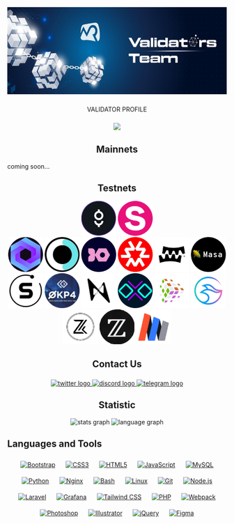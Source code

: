 <div align="center">
  <img height="200" width="100%" src="https://raw.githubusercontent.com/ksalab/ksalab/main/img/1500x500.jpeg"  />
</div>

###

<p align="center">VALIDATOR PROFILE</p>

###

<div align="center">
  <img src="https://visitor-badge.laobi.icu/badge?page_id=ksalab.ksalab&right_color=darkviolet"  />
</div>

###

<h2 align="center">Mainnets</h2>

coming soon...

###

<h2 align="center">Testnets</h2>

<div align="center" dir="auto">

<a href="https://github.com/ksalab/nodes/blob/main/node/gitopia.md"><img src="/img/gitopia-ico.png" title="Gitopia" width="80" height="auto" style="max-width: 100%;"></a>
<a href="https://explorer.stavr.tech/stride" target="_blank"><img src="/img/Stride.png" title="Stride" width="80" height="auto" style="max-width: 100%;"></a><br>
<a href="https://explore.deweb.services/deweb/staking/dewebvaloper1fyv0j00pne5set2ws3r8jyl274hh94cvjeq3up" target="_blank"><img src="/img/DWS.png" title="DWS" width="80" height="auto" style="max-width: 100%;"></a>
<a href="https://defund.explorers.guru/validator/defundvaloper123hdphhtuyectk0n2p3u560qr3v3h3fru5sr3r" target="_blank"><img src="/img/DeFund.png" title="DeFund" width="80" height="auto" style="max-width: 100%;"></a>
<a href="#"><img src="/img/Ironfish.png" title="IronFish" width="80" height="auto" style="max-width: 100%;"></a>
<a href="#"><img src="/img/Massa.png" title="Massa" width="80" height="auto" style="max-width: 100%;"></a>
<a href="https://telemetry.gear-tech.io/#list/0xd144f24baf0b991be22ea8dc7dd4540d9d1e971e6bf17b1770b9fc9c88272484" target="_blank"><img src="/img/Gear.png" title="Gear" width="80" height="auto" style="max-width: 100%;"></a>
<a href="#"><img src="/img/Masa.png" title="Masa" width="80" height="auto" style="max-width: 100%;"></a>
<a href="#"><img src="/img/Subspace.png" title="Subspace" width="80" height="auto" style="max-width: 100%;"></a>
<a href="#"><img src="/img/okp4.png" title="OKP4" width="80" height="auto" style="max-width: 100%;"></a>
<a href="#"><img src="/img/Nois.png" title="Nois" width="80" height="auto" style="max-width: 100%;"></a>
<a href="https://explore.okp4.network/" target="_blank"><img src="/img/Ollo.png" title="Ollo" width="80" height="auto" style="max-width: 100%;"></a>
<a href="https://explorer.tfsc.io/#/pc/index" target="_blank"><img src="/img/transformers.png" title="Transformers" width="80" height="auto" style="max-width: 100%;"></a>
<a href="#"><img src="/img/manta-logo-notext.png" title="Manta" width="80" height="auto" style="max-width: 100%;"></a>
<a href="#"><img src="/img/zeeka.png" title="Zeeka" width="80" height="auto" style="max-width: 100%;"></a>
<a href="http://65.108.193.133:8000/nodes" target="_blank"><img src="/img/ziesha.png" title="Ziesha" width="80" height="auto" style="max-width: 100%;"></a>
<a href="#"><img src="/img/minima.png" title="Minima" width="80" height="auto" style="max-width: 100%;"></a>
</div>

###

<h2 align="center">Contact Us</h2>

###

<div align="center">
<a href="https://twitter.com/ksa_lab" target="_blank">
<img src="https://img.shields.io/static/v1?message=Twitter&logo=twitter&label=&color=2CA5E0&logoColor=white&labelColor=&style=for-the-badge" height="30" alt="twitter logo" />
</a>
<a href="https://discord.com/" target="_blank">
<img src="https://img.shields.io/static/v1?message=Discord&logo=discord&label=&color=7289DA&logoColor=white&labelColor=&style=for-the-badge" height="30" alt="discord logo" />
</a>
<a href="https://t.me/ksalab" target="_blank">
<img src="https://img.shields.io/static/v1?message=Telegram&logo=telegram&label=&color=2CA5E0&logoColor=white&labelColor=&style=for-the-badge" height="30" alt="telegram logo" />
</a>
</div>

###

<h2 align="center">Statistic</h2

###

<div align="center">
<img src="https://github-readme-stats.vercel.app/api?hide_title=false&hide_rank=false&show_icons=true&include_all_commits=true&count_private=true&disable_animations=false&theme=github_dark&locale=en&hide_border=false&username=ksalab" height="150" alt="stats graph" />
<img src="https://github-readme-stats.vercel.app/api/top-langs/?locale=en&hide_title=false&layout=default&card_width=320&lang_count=5&theme=github_dark&hide_border=false&username=ksalab" height="150" alt="language graph" />
</div>

###

## Languages and Tools  
<div align="center">  
<a href="https://getbootstrap.com/docs/3.4/javascript/" target="_blank"><img style="margin: 10px" src="https://profilinator.rishav.dev/skills-assets/bootstrap-plain.svg" alt="Bootstrap" height="25" /></a>  
<a href="https://www.w3schools.com/css/" target="_blank"><img style="margin: 10px" src="https://profilinator.rishav.dev/skills-assets/css3-original-wordmark.svg" alt="CSS3" height="25" /></a>  
<a href="https://en.wikipedia.org/wiki/HTML5" target="_blank"><img style="margin: 10px" src="https://profilinator.rishav.dev/skills-assets/html5-original-wordmark.svg" alt="HTML5" height="25" /></a>  
<a href="https://www.javascript.com/" target="_blank"><img style="margin: 10px" src="https://profilinator.rishav.dev/skills-assets/javascript-original.svg" alt="JavaScript" height="25" /></a>  
<a href="https://www.mysql.com/" target="_blank"><img style="margin: 10px" src="https://profilinator.rishav.dev/skills-assets/mysql-original-wordmark.svg" alt="MySQL" height="25" /></a>  
<a href="https://www.python.org/" target="_blank"><img style="margin: 10px" src="https://profilinator.rishav.dev/skills-assets/python-original.svg" alt="Python" height="25" /></a>  
<a href="https://www.nginx.com/" target="_blank"><img style="margin: 10px" src="https://profilinator.rishav.dev/skills-assets/nginx-original.svg" alt="Nginx" height="25" /></a>  
<a href="https://www.gnu.org/software/bash/" target="_blank"><img style="margin: 10px" src="https://profilinator.rishav.dev/skills-assets/gnu_bash-icon.svg" alt="Bash" height="25" /></a>  
<a href="https://www.linux.org/" target="_blank"><img style="margin: 10px" src="https://profilinator.rishav.dev/skills-assets/linux-original.svg" alt="Linux" height="25" /></a>  
<a href="https://github.com/" target="_blank"><img style="margin: 10px" src="https://profilinator.rishav.dev/skills-assets/git-scm-icon.svg" alt="Git" height="25" /></a>  
<a href="https://nodejs.org/" target="_blank"><img style="margin: 10px" src="https://profilinator.rishav.dev/skills-assets/nodejs-original-wordmark.svg" alt="Node.js" height="25" /></a>  
<a href="https://laravel.com/" target="_blank"><img style="margin: 10px" src="https://profilinator.rishav.dev/skills-assets/laravel-plain-wordmark.svg" alt="Laravel" height="25" /></a>  
<a href="https://grafana.com/" target="_blank"><img style="margin: 10px" src="https://profilinator.rishav.dev/skills-assets/grafana.png" alt="Grafana" height="25" /></a>  
<a href="https://www.tailwindcss.com/" target="_blank"><img style="margin: 10px" src="https://profilinator.rishav.dev/skills-assets/tailwindcss.svg" alt="Tailwind CSS" height="25" /></a>  
<a href="https://www.php.net/" target="_blank"><img style="margin: 10px" src="https://profilinator.rishav.dev/skills-assets/php-original.svg" alt="PHP" height="25" /></a>  
<a href="https://webpack.js.org/" target="_blank"><img style="margin: 10px" src="https://profilinator.rishav.dev/skills-assets/webpack-original.svg" alt="Webpack" height="25" /></a>  
<a href="https://www.adobe.com/in/products/photoshop.html" target="_blank"><img style="margin: 10px" src="https://profilinator.rishav.dev/skills-assets/photoshop-plain.svg" alt="Photoshop" height="25" /></a>  
<a href="https://www.adobe.com/in/products/illustrator.html" target="_blank"><img style="margin: 10px" src="https://profilinator.rishav.dev/skills-assets/adobe_illustrator-icon.svg" alt="Illustrator" height="25" /></a>  
<a href="https://jquery.com/" target="_blank"><img style="margin: 10px" src="https://profilinator.rishav.dev/skills-assets/jquery.png" alt="jQuery" height="25" /></a> 
<a href="https://www.figma.com/" target="_blank"><img style="margin: 10px" src="https://profilinator.rishav.dev/skills-assets/figma-icon.svg" alt="Figma" height="25" /></a>  
</div>  
